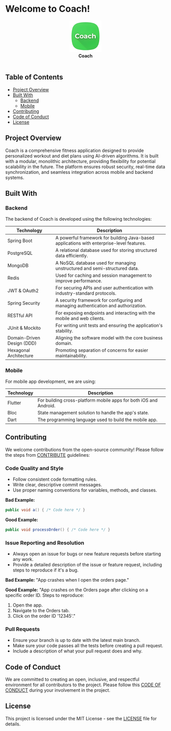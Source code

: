 # Welcome to Coach!

<div align="center"> 
  <img height="100" width="100" src="assets/coach-logo.png" />
  <br> 
  <strong>Coach</strong> 
</div> 
<br>

## Table of Contents

- [Project Overview](#project-overview)
- [Built With](#built-with)
    - [Backend](#backend)
    - [Mobile](#mobile)
- [Contributing](#contributing)
- [Code of Conduct](#code-of-conduct)
- [License](#license)

## Project Overview

Coach is a comprehensive fitness application designed to provide personalized workout and diet plans using AI-driven
algorithms. It is built with a modular, monolithic architecture, providing flexibility for potential scalability in the
future. The platform ensures robust security, real-time data synchronization, and seamless integration across mobile and
backend systems.

## Built With

### Backend

The backend of Coach is developed using the following technologies:

| Technology                 | Description                                                                               |
|----------------------------|-------------------------------------------------------------------------------------------|
| Spring Boot                | A powerful framework for building Java-based applications with enterprise-level features. |
| PostgreSQL                 | A relational database used for storing structured data efficiently.                       |
| MongoDB                    | A NoSQL database used for managing unstructured and semi-structured data.                 |
| Redis                      | Used for caching and session management to improve performance.                           |
| JWT & OAuth2               | For securing APIs and user authentication with industry-standard protocols.               |
| Spring Security            | A security framework for configuring and managing authentication and authorization.       |
| RESTful API                | For exposing endpoints and interacting with the mobile and web clients.                   |
| JUnit & Mockito            | For writing unit tests and ensuring the application's stability.                          |
| Domain-Driven Design (DDD) | Aligning the software model with the core business domain.                                |
| Hexagonal Architecture     | Promoting separation of concerns for easier maintainability.                              |

### Mobile

For mobile app development, we are using:

| Technology | Description                                                       |
|------------|-------------------------------------------------------------------|
| Flutter    | For building cross-platform mobile apps for both iOS and Android. |
| Bloc       | State management solution to handle the app's state.              |
| Dart       | The programming language used to build the mobile app.            |

## Contributing

We welcome contributions from the open-source community!
Please follow the steps from [CONTRIBUTE](./CONTRIBUTE.md) guidelines:

### Code Quality and Style

- Follow consistent code formatting rules.
- Write clear, descriptive commit messages.
- Use proper naming conventions for variables, methods, and classes.

**Bad Example:**

```java
public void a() { /* Code here */ }
```

**Good Example:**

```java
public void processOrder() { /* Code here */ }
```

### Issue Reporting and Resolution

- Always open an issue for bugs or new feature requests before starting any work.
- Provide a detailed description of the issue or feature request, including steps to reproduce if it's a bug.

**Bad Example:**
"App crashes when I open the orders page."

**Good Example:**
"App crashes on the Orders page after clicking on a specific order ID. Steps to reproduce:

1. Open the app.
2. Navigate to the Orders tab.
3. Click on the order ID '12345'."

### Pull Requests

- Ensure your branch is up to date with the latest main branch.
- Make sure your code passes all the tests before creating a pull request.
- Include a description of what your pull request does and why.

## Code of Conduct

We are committed to creating an open, inclusive, and respectful environment for all contributors to the project. Please
follow this [CODE OF CONDUCT](./CODE_OF_CONDUCT.md) during your involvement in the project.

## License

This project is licensed under the MIT License - see the [LICENSE](./LICENSE.md) file for details.

